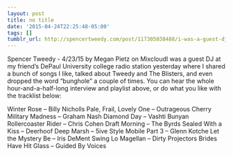```yaml
---
layout: post
title: no title
date: '2015-04-24T22:25:48-05:00'
tags: []
tumblr_url: http://spencertweedy.com/post/117305038488/i-was-a-guest-dj-at-my-friends-depaul-university
---
```

Spencer Tweedy - 4/23/15 by Megan Pietz on  MixcloudI was a guest DJ at my friend’s DePaul University college radio station yesterday where I shared a bunch of songs I like, talked about Tweedy and The Blisters, and even dropped the word “bunghole” a couple of times. You can hear the whole hour-and-a-half-long interview and playlist above, or do what you like with the tracklist below:

Winter Rose – Billy Nicholls
Pale, Frail, Lovely One – Outrageous Cherry
Military Madness – Graham Nash 
Diamond Day – Vashti Bunyan
Rollercoaster Rider – Chris Cohen
Draft Morning – The Byrds
Sealed With a Kiss – Deerhoof
Deep Marsh – 5ive Style
Mobile Part 3 – Glenn Kotche
Let the Mystery Be – Iris DeMent
Swing Lo Magellan – Dirty Projectors
Brides Have Hit Glass – Guided By Voices
